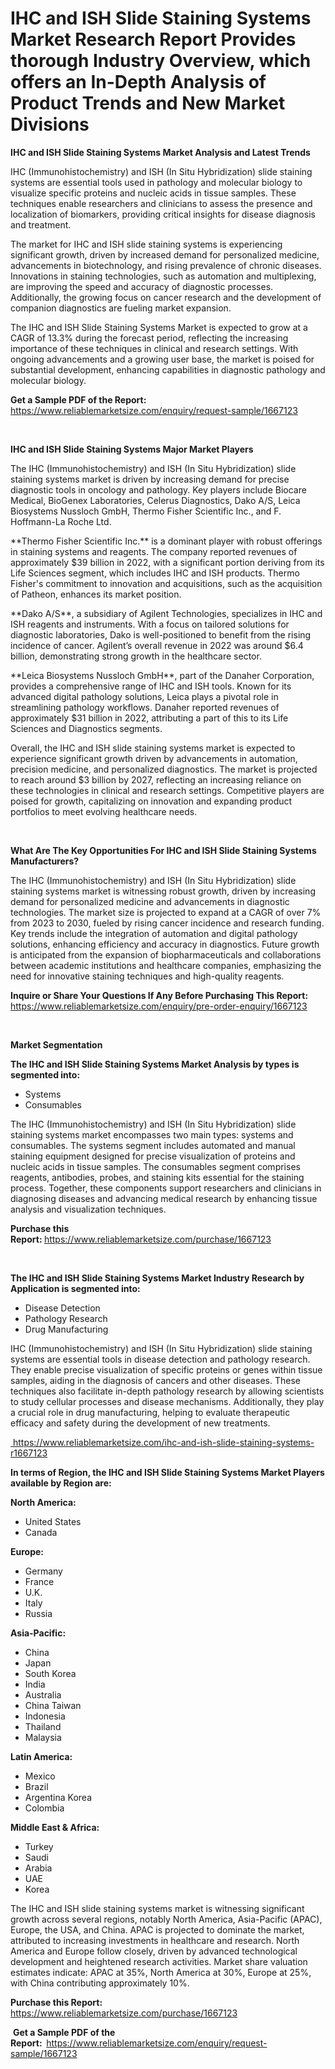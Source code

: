 <p><h1>IHC and ISH Slide Staining Systems Market Research Report Provides thorough Industry Overview, which offers an In-Depth Analysis of Product Trends and New Market Divisions</h1></p><p><strong>IHC and ISH Slide Staining Systems Market Analysis and Latest Trends</strong></p>
<p><p>IHC (Immunohistochemistry) and ISH (In Situ Hybridization) slide staining systems are essential tools used in pathology and molecular biology to visualize specific proteins and nucleic acids in tissue samples. These techniques enable researchers and clinicians to assess the presence and localization of biomarkers, providing critical insights for disease diagnosis and treatment. </p><p>The market for IHC and ISH slide staining systems is experiencing significant growth, driven by increased demand for personalized medicine, advancements in biotechnology, and rising prevalence of chronic diseases. Innovations in staining technologies, such as automation and multiplexing, are improving the speed and accuracy of diagnostic processes. Additionally, the growing focus on cancer research and the development of companion diagnostics are fueling market expansion. </p><p>The IHC and ISH Slide Staining Systems Market is expected to grow at a CAGR of 13.3% during the forecast period, reflecting the increasing importance of these techniques in clinical and research settings. With ongoing advancements and a growing user base, the market is poised for substantial development, enhancing capabilities in diagnostic pathology and molecular biology.</p></p>
<p><strong>Get a Sample PDF of the Report:&nbsp;</strong> <a href="https://www.reliablemarketsize.com/enquiry/request-sample/1667123?utm_campaign=2989&utm_medium=2&utm_source=Github&utm_content=ia&utm_term=18042025&utm_id=ihc-and-ish-slide-staining-systems">https://www.reliablemarketsize.com/enquiry/request-sample/1667123</a></p>
<p>&nbsp;</p>
<p><strong>IHC and ISH Slide Staining Systems Major Market Players</strong></p>
<p><p>The IHC (Immunohistochemistry) and ISH (In Situ Hybridization) slide staining systems market is driven by increasing demand for precise diagnostic tools in oncology and pathology. Key players include Biocare Medical, BioGenex Laboratories, Celerus Diagnostics, Dako A/S, Leica Biosystems Nussloch GmbH, Thermo Fisher Scientific Inc., and F. Hoffmann-La Roche Ltd.</p><p>**Thermo Fisher Scientific Inc.** is a dominant player with robust offerings in staining systems and reagents. The company reported revenues of approximately $39 billion in 2022, with a significant portion deriving from its Life Sciences segment, which includes IHC and ISH products. Thermo Fisher's commitment to innovation and acquisitions, such as the acquisition of Patheon, enhances its market position.</p><p>**Dako A/S**, a subsidiary of Agilent Technologies, specializes in IHC and ISH reagents and instruments. With a focus on tailored solutions for diagnostic laboratories, Dako is well-positioned to benefit from the rising incidence of cancer. Agilent’s overall revenue in 2022 was around $6.4 billion, demonstrating strong growth in the healthcare sector.</p><p>**Leica Biosystems Nussloch GmbH**, part of the Danaher Corporation, provides a comprehensive range of IHC and ISH tools. Known for its advanced digital pathology solutions, Leica plays a pivotal role in streamlining pathology workflows. Danaher reported revenues of approximately $31 billion in 2022, attributing a part of this to its Life Sciences and Diagnostics segments.</p><p>Overall, the IHC and ISH slide staining systems market is expected to experience significant growth driven by advancements in automation, precision medicine, and personalized diagnostics. The market is projected to reach around $3 billion by 2027, reflecting an increasing reliance on these technologies in clinical and research settings. Competitive players are poised for growth, capitalizing on innovation and expanding product portfolios to meet evolving healthcare needs.</p></p>
<p>&nbsp;</p>
<p><strong>What Are The Key Opportunities For IHC and ISH Slide Staining Systems Manufacturers?</strong></p>
<p><p>The IHC (Immunohistochemistry) and ISH (In Situ Hybridization) slide staining systems market is witnessing robust growth, driven by increasing demand for personalized medicine and advancements in diagnostic technologies. The market size is projected to expand at a CAGR of over 7% from 2023 to 2030, fueled by rising cancer incidence and research funding. Key trends include the integration of automation and digital pathology solutions, enhancing efficiency and accuracy in diagnostics. Future growth is anticipated from the expansion of biopharmaceuticals and collaborations between academic institutions and healthcare companies, emphasizing the need for innovative staining techniques and high-quality reagents.</p></p>
<p><strong>Inquire or Share Your Questions If Any Before Purchasing This Report:</strong> <a href="https://www.reliablemarketsize.com/enquiry/pre-order-enquiry/1667123?utm_campaign=2989&utm_medium=2&utm_source=Github&utm_content=ia&utm_term=18042025&utm_id=ihc-and-ish-slide-staining-systems">https://www.reliablemarketsize.com/enquiry/pre-order-enquiry/1667123</a></p>
<p>&nbsp;</p>
<p><strong>Market Segmentation</strong></p>
<p><strong>The IHC and ISH Slide Staining Systems Market Analysis by types is segmented into:</strong></p>
<p><ul><li>Systems</li><li>Consumables</li></ul></p>
<p><p>The IHC (Immunohistochemistry) and ISH (In Situ Hybridization) slide staining systems market encompasses two main types: systems and consumables. The systems segment includes automated and manual staining equipment designed for precise visualization of proteins and nucleic acids in tissue samples. The consumables segment comprises reagents, antibodies, probes, and staining kits essential for the staining process. Together, these components support researchers and clinicians in diagnosing diseases and advancing medical research by enhancing tissue analysis and visualization techniques.</p></p>
<p><strong>Purchase this Report:&nbsp;</strong><a href="https://www.reliablemarketsize.com/purchase/1667123?utm_campaign=2989&utm_medium=2&utm_source=Github&utm_content=ia&utm_term=18042025&utm_id=ihc-and-ish-slide-staining-systems">https://www.reliablemarketsize.com/purchase/1667123</a></p>
<p>&nbsp;</p>
<p><strong>The IHC and ISH Slide Staining Systems Market Industry Research by Application is segmented into:</strong></p>
<p><ul><li>Disease Detection</li><li>Pathology Research</li><li>Drug Manufacturing</li></ul></p>
<p><p>IHC (Immunohistochemistry) and ISH (In Situ Hybridization) slide staining systems are essential tools in disease detection and pathology research. They enable precise visualization of specific proteins or genes within tissue samples, aiding in the diagnosis of cancers and other diseases. These techniques also facilitate in-depth pathology research by allowing scientists to study cellular processes and disease mechanisms. Additionally, they play a crucial role in drug manufacturing, helping to evaluate therapeutic efficacy and safety during the development of new treatments.</p></p>
<p><a href="https://www.reliablemarketsize.com/ihc-and-ish-slide-staining-systems-r1667123?utm_campaign=2989&utm_medium=2&utm_source=Github&utm_content=ia&utm_term=18042025&utm_id=ihc-and-ish-slide-staining-systems">&nbsp;https://www.reliablemarketsize.com/ihc-and-ish-slide-staining-systems-r1667123</a></p>
<p><strong>In terms of Region, the IHC and ISH Slide Staining Systems Market Players available by Region are:</strong></p>
<p>
    <p> <strong> North America: </strong>
        <ul>
            <li>United States</li>
            <li>Canada</li>
        </ul>
        </p> 
    <p> <strong> Europe: </strong>
        <ul>
            <li>Germany</li>
            <li>France</li>
            <li>U.K.</li>
            <li>Italy</li>
            <li>Russia</li>
        </ul>
        </p> 
    <p> <strong> Asia-Pacific: </strong>
        <ul>
            <li>China</li>
            <li>Japan</li>
            <li>South Korea</li>
            <li>India</li>
            <li>Australia</li>
            <li>China Taiwan</li>
            <li>Indonesia</li>
            <li>Thailand</li>
            <li>Malaysia</li>
        </ul>
        </p> 
    <p> <strong> Latin America: </strong>
        <ul>
            <li>Mexico</li>
            <li>Brazil</li>
            <li>Argentina Korea</li>
            <li>Colombia</li>
        </ul>
        </p> 
    <p> <strong> Middle East & Africa: </strong>
        <ul>
            <li>Turkey</li>
            <li>Saudi</li>
            <li>Arabia</li>
            <li>UAE</li>
            <li>Korea</li>
        </ul>
    </p>
    </p>
<p><p>The IHC and ISH slide staining systems market is witnessing significant growth across several regions, notably North America, Asia-Pacific (APAC), Europe, the USA, and China. APAC is projected to dominate the market, attributed to increasing investments in healthcare and research. North America and Europe follow closely, driven by advanced technological development and heightened research activities. Market share valuation estimates indicate: APAC at 35%, North America at 30%, Europe at 25%, with China contributing approximately 10%.</p></p>
<p><strong>Purchase this Report: </strong><a href="https://www.reliablemarketsize.com/purchase/1667123?utm_campaign=2989&utm_medium=2&utm_source=Github&utm_content=ia&utm_term=18042025&utm_id=ihc-and-ish-slide-staining-systems">https://www.reliablemarketsize.com/purchase/1667123</a></p>
<p>&nbsp;<strong>Get a Sample PDF of the Report:&nbsp;&nbsp;</strong><a href="https://www.reliablemarketsize.com/enquiry/request-sample/1667123?utm_campaign=2989&utm_medium=2&utm_source=Github&utm_content=ia&utm_term=18042025&utm_id=ihc-and-ish-slide-staining-systems">https://www.reliablemarketsize.com/enquiry/request-sample/1667123</a></p>
<p><strong></strong></p>
<p><p></p><p></p><p></p></p>